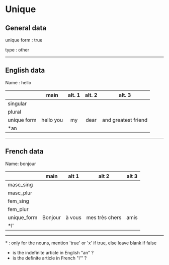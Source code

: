 # Unique

## General data

<section>

unique form : true

type : other

</section>

---

## English data

<section>

Name : hello

|             |   main    | alt. 1 | alt. 2 |       alt. 3        |
| :---------- | :-------: | :----: | :----: | :-----------------: |
| singular    |           |        |        |                     |
| plural      |           |        |        |                     |
| unique form | hello you |   my   |  dear  | and greatest friend |
| \*an        |           |        |        |                     |

</section>

---

## French data

<section>

Name: bonjour

|             |  main   | alt 1  |     alt 2      | alt 3 |
| :---------- | :-----: | :----: | :------------: | :---: |
| masc_sing   |         |        |                |       |
| masc_plur   |         |        |                |       |
| fem_sing    |         |        |                |       |
| fem_plur    |         |        |                |       |
| unique_form | Bonjour | à vous | mes très chers | amis  |
| \*l'        |         |        |                |       |

</section>

---

\* : only for the nouns, mention 'true' or 'x' if true, else leave blank if false

- is the indefinite article in English "an" ?
- is the definite article in French "l'" ?
